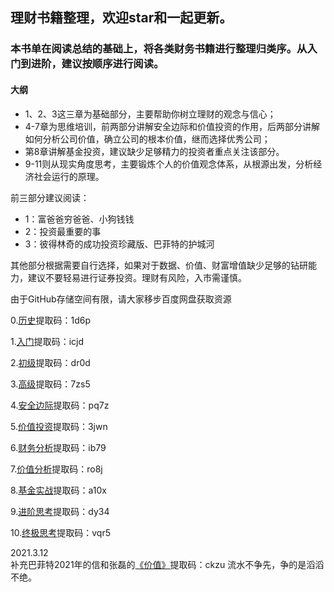 ## 理财书籍整理，欢迎star和一起更新。
### 本书单在阅读总结的基础上，将各类财务书籍进行整理归类序。从入门到进阶，建议按顺序进行阅读。
#### 大纲
- 1、2、3这三章为基础部分，主要帮助你树立理财的观念与信心；
- 4-7章为思维培训，前两部分讲解安全边际和价值投资的作用，后两部分讲解如何分析公司价值，确立公司的根本价值，继而选择优秀公司；
- 第8章讲解基金投资，建议缺少足够精力的投资者重点关注该部分。
- 9-11则从现实角度思考，主要锻炼个人的价值观念体系，从根源出发，分析经济社会运行的原理。

前三部分建议阅读：
- 1：富爸爸穷爸爸、小狗钱钱
- 2：投资最重要的事
- 3：彼得林奇的成功投资珍藏版、巴菲特的护城河

其他部分根据需要自行选择，如果对于数据、价值、财富增值缺少足够的钻研能力，建议不要轻易进行证券投资。理财有风险，入市需谨慎。

由于GitHub存储空间有限，请大家移步百度网盘获取资源

0.[历史](https://pan.baidu.com/s/1OoQ7_sKWAUv406IhOx9a7Q)提取码：1d6p 

1.[入门](https://pan.baidu.com/s/1X7JybrHT9BrCrnZidZJcJw)提取码：icjd

2.[初级](https://pan.baidu.com/s/1xhyAhMKLUiskpBMWVuVLxQ)提取码：dr0d 

3.[高级](https://pan.baidu.com/s/1FdzqojGHxWfku_gTiJsDbg)提取码：7zs5 

4.[安全边际](https://pan.baidu.com/s/1q9wBD4kzkvutz9lUlLeJ7w)提取码：pq7z 

5.[价值投资](https://pan.baidu.com/s/1lnsvBAAeKotaRj-WoEZefw)提取码：3jwn 

6.[财务分析](https://pan.baidu.com/s/1OZC-vhaAwzzRj8RIRUz2Zw)提取码：ib79 

7.[价值分析](https://pan.baidu.com/s/17l9O_rycQyN511aOHz3kXA)提取码：ro8j 

8.[基金实战](https://pan.baidu.com/s/1iLjN8xkI_FPF21yWlC7hXg)提取码：a10x 

9.[进阶思考](https://pan.baidu.com/s/1hp1oEmANlZcisP-KYh_wMQ)提取码：dy34 

10.[终极思考](https://pan.baidu.com/s/1NTt8tuxFbYy3rHwd0Sg0hA)提取码：vqr5 

2021.3.12  
补充巴菲特2021年的信和张磊的[《价值》](https://pan.baidu.com/s/1ehr8MszlfhsH0_viM7oPog)提取码：ckzu
流水不争先，争的是滔滔不绝。
 
